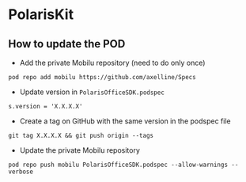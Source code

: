# PolarisKit

## How to update the POD

* Add the private Mobilu repository (need to do only once)

`pod repo add mobilu https://github.com/axelline/Specs`

* Update version in `PolarisOfficeSDK.podspec`

`s.version = 'X.X.X.X'`

* Create a tag on GitHub with the same version in the podspec file

`git tag X.X.X.X && git push origin --tags`

* Update the private Mobilu repository

`pod repo push mobilu PolarisOfficeSDK.podspec --allow-warnings --verbose`
